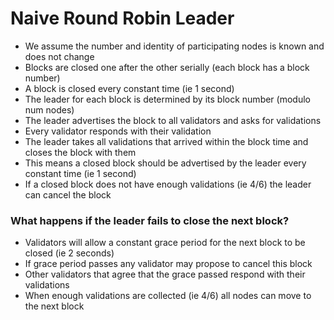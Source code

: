 # Naive Round Robin Leader

* We assume the number and identity of participating nodes is known and does not change
* Blocks are closed one after the other serially (each block has a block number)
* A block is closed every constant time (ie 1 second)
* The leader for each block is determined by its block number (modulo num nodes)
* The leader advertises the block to all validators and asks for validations
* Every validator responds with their validation
* The leader takes all validations that arrived within the block time and closes the block with them
* This means a closed block should be advertised by the leader every constant time (ie 1 second)
* If a closed block does not have enough validations (ie 4/6) the leader can cancel the block

### What happens if the leader fails to close the next block?

* Validators will allow a constant grace period for the next block to be closed (ie 2 seconds)
* If grace period passes any validator may propose to cancel this block
* Other validators that agree that the grace passed respond with their validations
* When enough validations are collected (ie 4/6) all nodes can move to the next block
